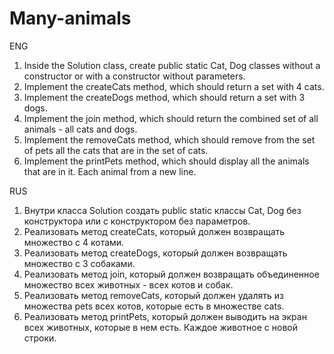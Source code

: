 # Many-animals

ENG

1. Inside the Solution class, create public static Cat, Dog classes without a constructor or with a constructor without parameters.
2. Implement the createCats method, which should return a set with 4 cats.
3. Implement the createDogs method, which should return a set with 3 dogs.
4. Implement the join method, which should return the combined set of all animals - all cats and dogs.
5. Implement the removeCats method, which should remove from the set of pets all the cats that are in the set of cats.
6. Implement the printPets method, which should display all the animals that are in it. Each animal from a new line.

RUS

1. Внутри класса Solution создать public static классы Cat, Dog без конструктора или с конструктором без параметров. 
2. Реализовать метод createCats, который должен возвращать множество с 4 котами. 
3. Реализовать метод createDogs, который должен возвращать множество с 3 собаками.
4. Реализовать метод join, который должен возвращать объединенное множество всех животных - всех котов и собак. 
5. Реализовать метод removeCats, который должен удалять из множества pets всех котов, которые есть в множестве cats. 
6. Реализовать метод printPets, который должен выводить на экран всех животных, которые в нем есть. Каждое животное с новой строки.  

